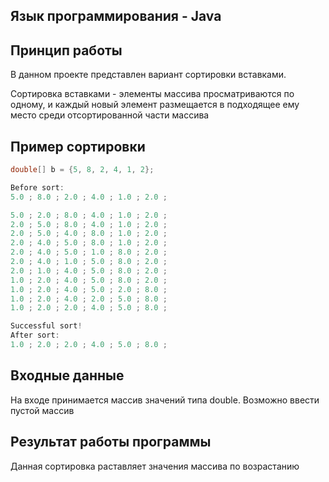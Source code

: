 ## Язык программирования - Java

## Принцип работы
В данном проекте представлен вариант сортировки вставками.

Сортировка вставками - элементы массива просматриваются по одному, и каждый новый элемент размещается в подходящее ему место среди отсортированной части массива

## Пример сортировки
```Java
double[] b = {5, 8, 2, 4, 1, 2};

Before sort: 
5.0 ; 8.0 ; 2.0 ; 4.0 ; 1.0 ; 2.0 ; 

5.0 ; 2.0 ; 8.0 ; 4.0 ; 1.0 ; 2.0 ; 
2.0 ; 5.0 ; 8.0 ; 4.0 ; 1.0 ; 2.0 ; 
2.0 ; 5.0 ; 4.0 ; 8.0 ; 1.0 ; 2.0 ; 
2.0 ; 4.0 ; 5.0 ; 8.0 ; 1.0 ; 2.0 ; 
2.0 ; 4.0 ; 5.0 ; 1.0 ; 8.0 ; 2.0 ; 
2.0 ; 4.0 ; 1.0 ; 5.0 ; 8.0 ; 2.0 ; 
2.0 ; 1.0 ; 4.0 ; 5.0 ; 8.0 ; 2.0 ; 
1.0 ; 2.0 ; 4.0 ; 5.0 ; 8.0 ; 2.0 ; 
1.0 ; 2.0 ; 4.0 ; 5.0 ; 2.0 ; 8.0 ; 
1.0 ; 2.0 ; 4.0 ; 2.0 ; 5.0 ; 8.0 ; 
1.0 ; 2.0 ; 2.0 ; 4.0 ; 5.0 ; 8.0 ; 

Successful sort! 
After sort: 
1.0 ; 2.0 ; 2.0 ; 4.0 ; 5.0 ; 8.0 ;
```

## Входные данные
На входе принимается массив значений типа double. 
Возможно ввести пустой массив

## Результат работы программы
Данная сортировка раставляет значения массива по возрастанию
